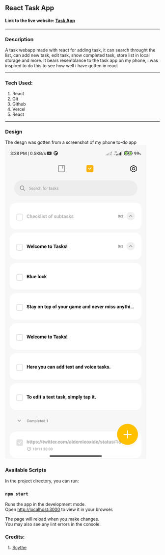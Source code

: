 ## React Task App
#### Link to the live website: [Task App](http://react-task-avmwpv1c9-fatscythe.vercel.app/ "task app live site")
___

### Description 
A task webapp made with react for adding task, it can search throught the list, can add new task, edit task, show completed task, store list in local storage and more. It bears resemblance to the task app on my phone, i was inspired to do this to see how well i have gotten in react
____


### Tech Used:
1. React
2. Git
3. Github
4. Vercel
5. React
___
### Design
The desgn was gotten from a screenshot of my phone to-do app
![Task SS](./src/TaskDesign.jpg "Design")


### Available Scripts

In the project directory, you can run:

### `npm start`

Runs the app in the development mode.\
Open [http://localhost:3000](http://localhost:3000) to view it in your browser.

The page will reload when you make changes.\
You may also see any lint errors in the console.

### Credits: 
1. [Scythe](https://twitter.com/holadhayo "Abdullahi Fahm")
